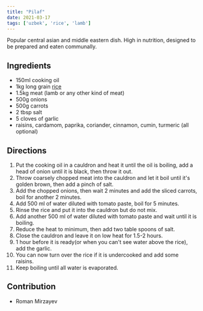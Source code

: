 ```yaml
---
title: "Pilaf"
date: 2021-03-17
tags: ['uzbek', 'rice', 'lamb']
---
```


Popular central asian and middle eastern dish.
High in nutrition, designed to be prepared and eaten communally.

## Ingredients

- 150ml cooking oil
- 1kg long grain [rice](/rice)
- 1.5kg meat (lamb or any other kind of meat)
- 500g onions
- 500g carrots
- 2 tbsp salt
- 5 cloves of garlic
- raisins, cardamom, paprika, coriander, cinnamon, cumin, turmeric (all optional)

## Directions

1. Put the cooking oil in a cauldron and heat it until the oil is boiling, add a head of onion until it is black, then throw it out.
2. Throw coarsely chopped meat into the cauldron and let it boil until it's golden brown, then add a pinch of salt.
3. Add the chopped onions, then wait 2 minutes and add the sliced carrots, boil for another 2 minutes.
4. Add 500 ml of water diluted with tomato paste, boil for 5 minutes.
5. Rinse the rice and put it into the cauldron but do not mix.
6. Add another 500 ml of water diluted with tomato paste and wait until it is boiling.
7. Reduce the heat to minimum, then add two table spoons of salt.
8. Close the cauldron and leave it on low heat for 1.5-2 hours.
9. 1 hour before it is ready(or when you can't see water above the rice), add the garlic.
10. You can now turn over the rice if it is undercooked and add some raisins.
11. Keep boiling until all water is evaporated.

## Contribution

- Roman Mirzayev
